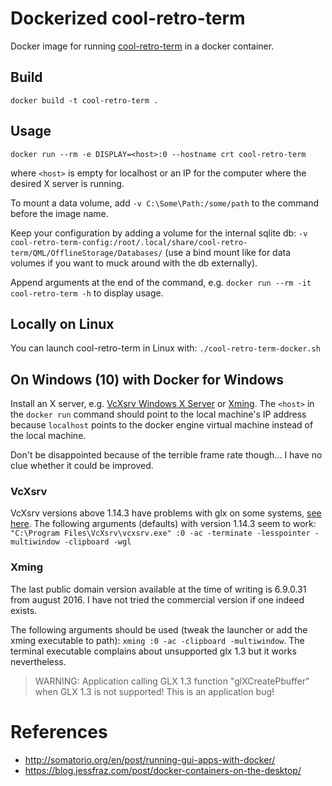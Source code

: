 # Dockerized cool-retro-term

Docker image for running [cool-retro-term](https://github.com/Swordfish90/cool-retro-term) in a docker container.

## Build

`docker build -t cool-retro-term .`

## Usage

`docker run --rm -e DISPLAY=<host>:0 --hostname crt cool-retro-term`

where `<host>` is empty for localhost or an IP for the computer where the desired X server is running.

To mount a data volume, add `-v C:\Some\Path:/some/path` to the command before the image name.

Keep your configuration by adding a volume for the internal sqlite db: `-v cool-retro-term-config:/root/.local/share/cool-retro-term/QML/OfflineStorage/Databases/` (use a bind mount like for data volumes if you want to muck around with the db externally).

Append arguments at the end of the command, e.g. `docker run --rm -it cool-retro-term -h` to display usage.

## Locally on Linux

You can launch cool-retro-term in Linux with:
`./cool-retro-term-docker.sh`

## On Windows (10) with Docker for Windows

Install an X server, e.g. [VcXsrv Windows X Server](https://sourceforge.net/projects/vcxsrv/) or [Xming](https://sourceforge.net/projects/xming/).
The `<host>` in the `docker run` command should point to the local machine's IP address because `localhost` points to the docker engine virtual machine instead of the local machine.

Don't be disappointed because of the terrible frame rate though... I have no clue whether it could be improved.

### VcXsrv

VcXsrv versions above 1.14.3 have problems with glx on some systems, [see here](https://sourceforge.net/p/vcxsrv/bugs/19/).
The following arguments (defaults) with version 1.14.3 seem to work: `"C:\Program Files\VcXsrv\vcxsrv.exe" :0 -ac -terminate -lesspointer -multiwindow -clipboard -wgl`

### Xming

The last public domain version available at the time of writing is 6.9.0.31 from august 2016. I have not tried the commercial version if one indeed exists.

The following arguments should be used (tweak the launcher or add the xming executable to path): `xming :0 -ac -clipboard -multiwindow`.
The terminal executable complains about unsupported glx 1.3 but it works nevertheless.

> WARNING: Application calling GLX 1.3 function "glXCreatePbuffer" when GLX 1.3 is not supported!  This is an application bug!

# References

- <http://somatorio.org/en/post/running-gui-apps-with-docker/>
- <https://blog.jessfraz.com/post/docker-containers-on-the-desktop/>
